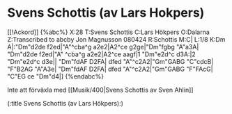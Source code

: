 # Svens Schottis (av Lars Hokpers)

[[!Ackord]]
{%abc%}
X:28
T:Svens Schottis
C:Lars Hökpers
O:Dalarna
Z:Transcribed to abcby Jon Magnusson 080424
R:Schottis
M:C|
L:1/8
K:Dm
A|:"Dm"d2de f2ed|"A"^cba^g a2e2|A2^ce g2ge|"Dm"fgbg "A"a3A|
"Dm"d2de f2ed|"A" ^cba^g a2e2|A2^ce aagf|1 "Dm"e2d^c d3A:|2 "Dm"e2d^c d3e||
"Dm"fdAF D2FA| dfed "A"^c2A2|"Gm"GABG "C"cdcB| "F"B2AG "A"A3e|
"Dm"fdAF D2FA| dfed "A"^c2A2|"Gm"GABG "F"FAcG| "C"EG ce "Dm"d4|]
{%endabc%}

Inte att förväxla med [[Musik/400|Svens Schottis av Sven Ahlin]]

(:title Svens Schottis (av Lars Hökpers):)
